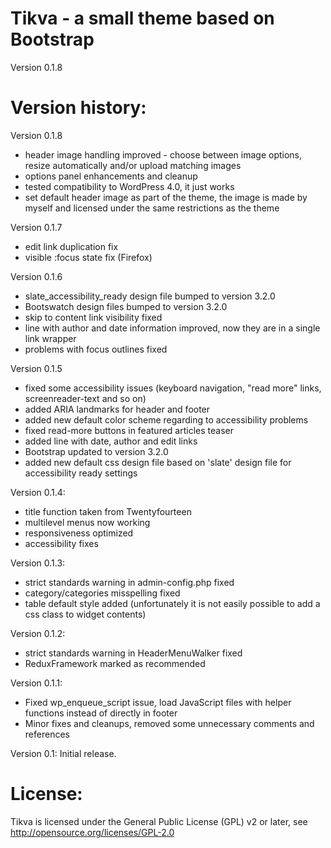 Tikva - a small theme based on Bootstrap
========================================

Version 0.1.8


Version history:
================

Version 0.1.8
- header image handling improved - choose between image options, resize automatically and/or upload matching images
- options panel enhancements and cleanup
- tested compatibility to WordPress 4.0, it just works
- set default header image as part of the theme, the image is made by myself and licensed under the same restrictions as the theme

Version 0.1.7
- edit link duplication fix
- visible :focus state fix (Firefox)

Version 0.1.6
- slate_accessibility_ready design file bumped to version 3.2.0
- Bootswatch design files bumped to version 3.2.0
- skip to content link visibility fixed
- line with author and date information improved, now they are in a single link wrapper
- problems with focus outlines fixed

Version 0.1.5
- fixed some accessibility issues (keyboard navigation, "read more" links, screenreader-text and so on)
- added ARIA landmarks for header and footer
- added new default color scheme regarding to accessibility problems
- fixed read-more buttons in featured articles teaser
- added line with date, author and edit links
- Bootstrap updated to version 3.2.0
- added new default css design file based on 'slate' design file for accessibility ready settings

Version 0.1.4:
- title function taken from Twentyfourteen
- multilevel menus now working
- responsiveness optimized
- accessibility fixes

Version 0.1.3:
- strict standards warning in admin-config.php fixed
- category/categories misspelling fixed
- table default style added (unfortunately it is not easily possible to add a css class to widget contents)

Version 0.1.2:
- strict standards warning in HeaderMenuWalker fixed
- ReduxFramework marked as recommended

Version 0.1.1:
- Fixed wp_enqueue_script issue, load JavaScript files with helper functions instead of directly in footer
- Minor fixes and cleanups, removed some unnecessary comments and references

Version 0.1:
Initial release.

License:
========

Tikva is licensed under the General Public License (GPL) v2 or later,
see http://opensource.org/licenses/GPL-2.0
